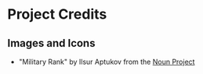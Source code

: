 # Project Credits

## Images and Icons
- "Military Rank" by Ilsur Aptukov from the [Noun Project](https://thenounproject.com/term/military-rank/19966) 
